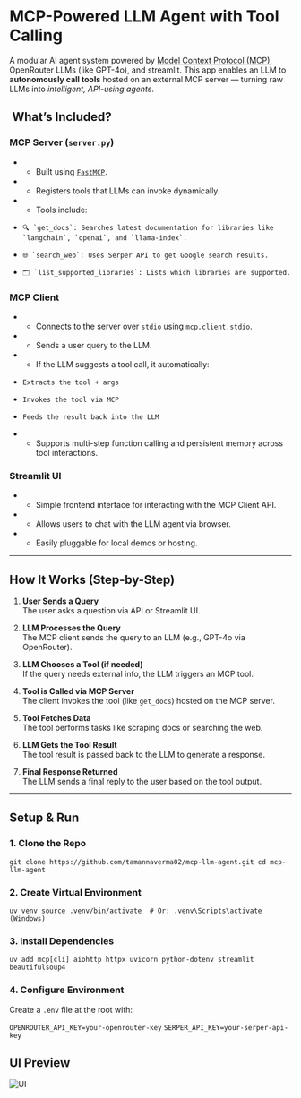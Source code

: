# MCP-Powered LLM Agent with Tool Calling

A modular AI agent system powered by [Model Context Protocol (MCP)](https://modelcontext.org/), OpenRouter LLMs (like GPT-4o), and streamlit. This app enables an LLM to **autonomously call tools** hosted on an external MCP server — turning raw LLMs into _intelligent, API-using agents_.


##  What’s Included?

### MCP Server (`server.py`)

* *   Built using [`FastMCP`](https://github.com/modelcontext/mcp).   
* *   Registers tools that LLMs can invoke dynamically. 
* *   Tools include:
  
*     🔍 `get_docs`: Searches latest documentation for libraries like `langchain`, `openai`, and `llama-index`.   
*     🌐 `search_web`: Uses Serper API to get Google search results. 
*     🗂 `list_supported_libraries`: Lists which libraries are supported.
   

### MCP Client

* *   Connects to the server over `stdio` using `mcp.client.stdio`.
* *   Sends a user query to the LLM.
* *   If the LLM suggests a tool call, it automatically:
*     Extracts the tool + args   
*     Invokes the tool via MCP 
*     Feeds the result back into the LLM   
* *   Supports multi-step function calling and persistent memory across tool interactions.


### Streamlit UI 

* *   Simple frontend interface for interacting with the MCP Client API.
* *   Allows users to chat with the LLM agent via browser.
* *   Easily pluggable for local demos or hosting.


* * *

## How It Works (Step-by-Step)

1.  **User Sends a Query**  
    The user asks a question via API or Streamlit UI.

2.  **LLM Processes the Query**  
    The MCP client sends the query to an LLM (e.g., GPT-4o via OpenRouter).
   
3.  **LLM Chooses a Tool (if needed)**  
    If the query needs external info, the LLM triggers an MCP tool.
    
4.  **Tool is Called via MCP Server**  
    The client invokes the tool (like `get_docs`) hosted on the MCP server.
    
5.  **Tool Fetches Data**  
   The tool performs tasks like scraping docs or searching the web.
   
6.  **LLM Gets the Tool Result**  
   The tool result is passed back to the LLM to generate a response.

7.  **Final Response Returned**  
    The LLM sends a final reply to the user based on the tool output.

* * *

## Setup & Run

### 1\. Clone the Repo

`git clone https://github.com/tamannaverma02/mcp-llm-agent.git cd mcp-llm-agent`

### 2\. Create Virtual Environment

`uv venv source .venv/bin/activate  # Or: .venv\Scripts\activate (Windows)`

### 3\. Install Dependencies

`uv add mcp[cli] aiohttp httpx uvicorn python-dotenv streamlit beautifulsoup4`


### 4\. Configure Environment

Create a `.env` file at the root with:

`OPENROUTER_API_KEY=your-openrouter-key`
`SERPER_API_KEY=your-serper-api-key`

## UI Preview

![UI](ui_img.png)
